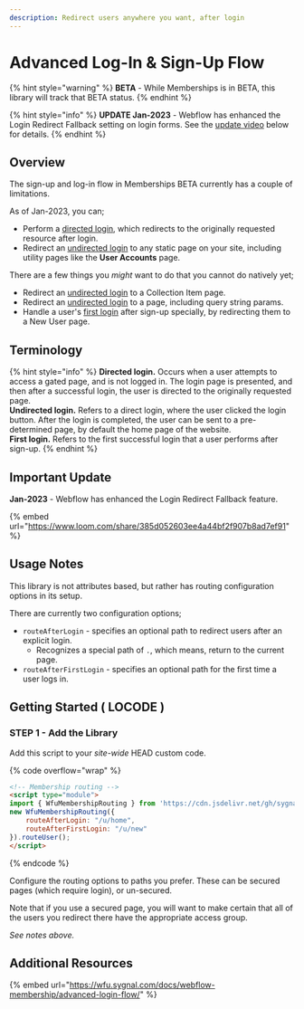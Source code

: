 ```yaml
---
description: Redirect users anywhere you want, after login
---
```


# Advanced Log-In & Sign-Up Flow

{% hint style="warning" %}
**BETA** - While Memberships is in BETA, this library will track that BETA status.
{% endhint %}

{% hint style="info" %}
**UPDATE Jan-2023** - Webflow has enhanced the Login Redirect Fallback setting on login forms. See the [update video](advanced-log-in-and-sign-up-flow.md#important-update) below for details.
{% endhint %}

## Overview

The sign-up and log-in flow in Memberships BETA currently has a couple of limitations.&#x20;

As of Jan-2023, you can;

* Perform a [directed login](advanced-log-in-and-sign-up-flow.md#terminology), which redirects to the originally requested resource after login.
* Redirect an [undirected login](advanced-log-in-and-sign-up-flow.md#terminology) to any static page on your site, including utility pages like the **User Accounts** page.

There are a few things you _might_ want to do that you cannot do natively yet;

* Redirect an [undirected login](advanced-log-in-and-sign-up-flow.md#terminology) to a Collection Item page.&#x20;
* Redirect an [undirected login](advanced-log-in-and-sign-up-flow.md#terminology) to a page, including query string params.&#x20;
* Handle a user's [first login](advanced-log-in-and-sign-up-flow.md#terminology) after sign-up specially, by redirecting them to a New User page.

## Terminology

{% hint style="info" %}
**Directed login.** Occurs when a user attempts to access a gated page, and is not logged in. The login page is presented, and then after a successful login, the user is directed to the originally requested page.\
**Undirected login.** Refers to a direct login, where the user clicked the login button. After the login is completed, the user can be sent to a pre-determined page, by default the home page of the website. \
**First login.** Refers to the first successful login that a user performs after sign-up.
{% endhint %}

## Important Update

**Jan-2023** - Webflow has enhanced the Login Redirect Fallback feature.

{% embed url="https://www.loom.com/share/385d052603ee4a44bf2f907b8ad7ef91" %}

## Usage Notes <a href="#usage-notes" id="usage-notes"></a>

This library is not attributes based, but rather has routing configuration options in its setup.

There are currently two configuration options;

* `routeAfterLogin` - specifies an optional path to redirect users after an explicit login.
  * Recognizes a special path of `.`, which means, return to the current page.
* `routeAfterFirstLogin` - specifies an optional path for the first time a user logs in.

## Getting Started ( LOCODE ) <a href="#getting-started-locode" id="getting-started-locode"></a>

### STEP 1 - Add the Library <a href="#step-1---add-the-library" id="step-1---add-the-library"></a>

Add this script to your _site-wide_ HEAD custom code.

{% code overflow="wrap" %}
```html
<!-- Membership routing -->
<script type="module">
import { WfuMembershipRouting } from 'https://cdn.jsdelivr.net/gh/sygnaltech/webflow-util@4.11/src/modules/webflow-membership-routing.min.js';
new WfuMembershipRouting({
    routeAfterLogin: "/u/home",
    routeAfterFirstLogin: "/u/new"
}).routeUser();
</script>
```
{% endcode %}

Configure the routing options to paths you prefer. These can be secured pages (which require login), or un-secured.

Note that if you use a secured page, you will want to make certain that all of the users you redirect there have the appropriate access group.

_See notes above._

## Additional Resources

{% embed url="https://wfu.sygnal.com/docs/webflow-membership/advanced-login-flow/" %}
